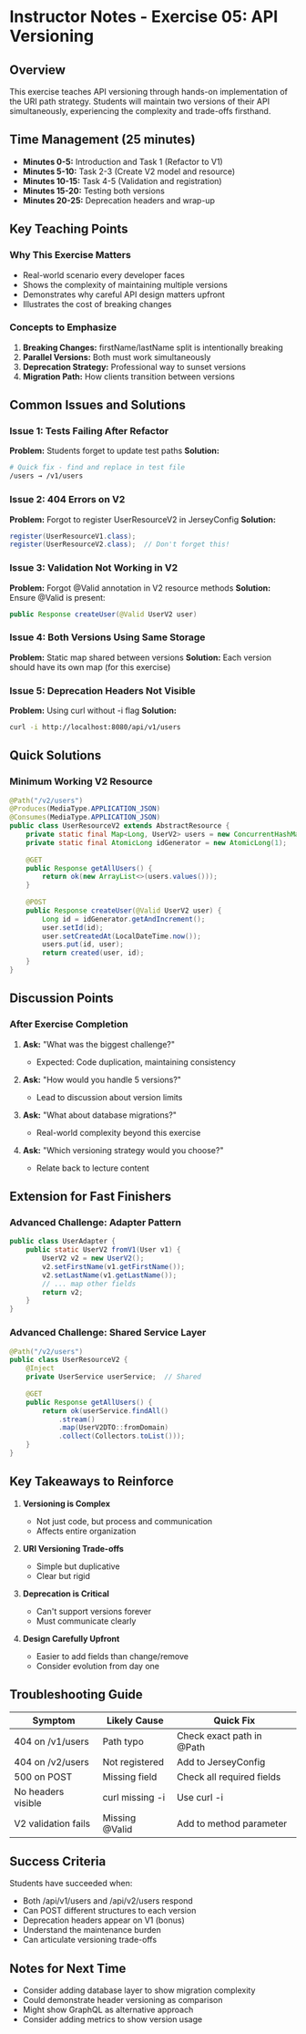 # Instructor Notes - Exercise 05: API Versioning

## Overview
This exercise teaches API versioning through hands-on implementation of the URI path strategy. Students will maintain two versions of their API simultaneously, experiencing the complexity and trade-offs firsthand.

## Time Management (25 minutes)
- **Minutes 0-5:** Introduction and Task 1 (Refactor to V1)
- **Minutes 5-10:** Task 2-3 (Create V2 model and resource)
- **Minutes 10-15:** Task 4-5 (Validation and registration)
- **Minutes 15-20:** Testing both versions
- **Minutes 20-25:** Deprecation headers and wrap-up

## Key Teaching Points

### Why This Exercise Matters
- Real-world scenario every developer faces
- Shows the complexity of maintaining multiple versions
- Demonstrates why careful API design matters upfront
- Illustrates the cost of breaking changes

### Concepts to Emphasize
1. **Breaking Changes:** firstName/lastName split is intentionally breaking
2. **Parallel Versions:** Both must work simultaneously
3. **Deprecation Strategy:** Professional way to sunset versions
4. **Migration Path:** How clients transition between versions

## Common Issues and Solutions

### Issue 1: Tests Failing After Refactor
**Problem:** Students forget to update test paths
**Solution:** 
```bash
# Quick fix - find and replace in test file
/users → /v1/users
```

### Issue 2: 404 Errors on V2
**Problem:** Forgot to register UserResourceV2 in JerseyConfig
**Solution:**
```java
register(UserResourceV1.class);
register(UserResourceV2.class);  // Don't forget this!
```

### Issue 3: Validation Not Working in V2
**Problem:** Forgot @Valid annotation in V2 resource methods
**Solution:** Ensure @Valid is present:
```java
public Response createUser(@Valid UserV2 user)
```

### Issue 4: Both Versions Using Same Storage
**Problem:** Static map shared between versions
**Solution:** Each version should have its own map (for this exercise)

### Issue 5: Deprecation Headers Not Visible
**Problem:** Using curl without -i flag
**Solution:** 
```bash
curl -i http://localhost:8080/api/v1/users
```

## Quick Solutions

### Minimum Working V2 Resource
```java
@Path("/v2/users")
@Produces(MediaType.APPLICATION_JSON)
@Consumes(MediaType.APPLICATION_JSON)
public class UserResourceV2 extends AbstractResource {
    private static final Map<Long, UserV2> users = new ConcurrentHashMap<>();
    private static final AtomicLong idGenerator = new AtomicLong(1);
    
    @GET
    public Response getAllUsers() {
        return ok(new ArrayList<>(users.values()));
    }
    
    @POST
    public Response createUser(@Valid UserV2 user) {
        Long id = idGenerator.getAndIncrement();
        user.setId(id);
        user.setCreatedAt(LocalDateTime.now());
        users.put(id, user);
        return created(user, id);
    }
}
```

## Discussion Points

### After Exercise Completion
1. **Ask:** "What was the biggest challenge?"
   - Expected: Code duplication, maintaining consistency

2. **Ask:** "How would you handle 5 versions?"
   - Lead to discussion about version limits

3. **Ask:** "What about database migrations?"
   - Real-world complexity beyond this exercise

4. **Ask:** "Which versioning strategy would you choose?"
   - Relate back to lecture content

## Extension for Fast Finishers

### Advanced Challenge: Adapter Pattern
```java
public class UserAdapter {
    public static UserV2 fromV1(User v1) {
        UserV2 v2 = new UserV2();
        v2.setFirstName(v1.getFirstName());
        v2.setLastName(v1.getLastName());
        // ... map other fields
        return v2;
    }
}
```

### Advanced Challenge: Shared Service Layer
```java
@Path("/v2/users")
public class UserResourceV2 {
    @Inject
    private UserService userService;  // Shared
    
    @GET
    public Response getAllUsers() {
        return ok(userService.findAll()
            .stream()
            .map(UserV2DTO::fromDomain)
            .collect(Collectors.toList()));
    }
}
```

## Key Takeaways to Reinforce

1. **Versioning is Complex**
   - Not just code, but process and communication
   - Affects entire organization

2. **URI Versioning Trade-offs**
   - Simple but duplicative
   - Clear but rigid

3. **Deprecation is Critical**
   - Can't support versions forever
   - Must communicate clearly

4. **Design Carefully Upfront**
   - Easier to add fields than change/remove
   - Consider evolution from day one

## Troubleshooting Guide

| Symptom | Likely Cause | Quick Fix |
|---------|--------------|-----------|
| 404 on /v1/users | Path typo | Check exact path in @Path |
| 404 on /v2/users | Not registered | Add to JerseyConfig |
| 500 on POST | Missing field | Check all required fields |
| No headers visible | curl missing -i | Use curl -i |
| V2 validation fails | Missing @Valid | Add to method parameter |

## Success Criteria

Students have succeeded when:
- Both /api/v1/users and /api/v2/users respond
- Can POST different structures to each version
- Deprecation headers appear on V1 (bonus)
- Understand the maintenance burden
- Can articulate versioning trade-offs

## Notes for Next Time

- Consider adding database layer to show migration complexity
- Could demonstrate header versioning as comparison
- Might show GraphQL as alternative approach
- Consider adding metrics to show version usage
